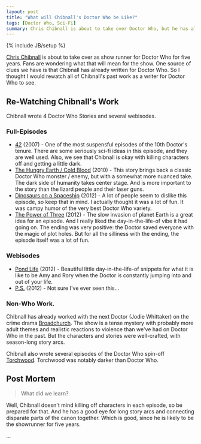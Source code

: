 ```yaml
---
layout: post
title: "What will Chibnall's Doctor Who be Like?"
tags: [Doctor Who, Sci-Fi]
summary: Chris Chibnall is about to take over Doctor Who, but he has already written for the show.
---
```

{% include JB/setup %}

[Chris Chibnall](https://en.wikipedia.org/wiki/Chris_Chibnall) is about to take over as show runner for Doctor Who for five years.  Fans are wondering what that will mean for the show.  One source of clues we have is that Chibnall has already written for Doctor Who.  So I thought I would rewatch all of Chibnall's past work as a writer for Doctor Who to see.


## Re-Watching Chibnall's Work

Chibnall wrote 4 Doctor Who Stories and several webisodes.

### Full-Episodes

* [42](https://en.wikipedia.org/wiki/42_%28Doctor_Who%29) (2007) - One of the most suspensful episodes of the 10th Doctor's tenure.  There are some seriously sci-fi ideas in this episode, and they are well used.  Also, we see that Chibnall is okay with killing characters off and getting a little dark.
* [The Hungry Earth / Cold Blood](https://en.wikipedia.org/wiki/The_Hungry_Earth) (2010) - This story brings back a classic Doctor Who monster / enemy, but with a somewhat more nuanced take.  The dark side of humanity takes center stage.  And is more important to the story than the lizard people and their laser guns.
* [Dinosaurs on a Spaceship](https://en.wikipedia.org/wiki/Dinosaurs_on_a_Spaceship) (2012) - A lot of people seem to dislike this episode, so keep that in mind.  I actually thought it was a lot of fun.  It was campy humor of the very best Doctor Who variety.
* [The Power of Three](https://en.wikipedia.org/wiki/The_Power_of_Three_%28Doctor_Who%29) (2012) - The slow invasion of planet Earth is a great idea for an episode. And I really liked the day-in-the-life-of vibe it had going on. The ending was very positive: the Doctor saved everyone with the magic of plot holes. But for all the silliness with the ending, the episode itself was a lot of fun.


### Webisodes

* [Pond Life](https://en.wikipedia.org/wiki/Pond_Life_%28Doctor_Who%29) (2012) - Beautiful little day-in-the-life-of snippets for what it is like to be Amy and Rory when the Doctor is constantly jumping into and out of your life.
* [P.S.](https://en.wikipedia.org/wiki/P.S._%28Doctor_Who%29) (2012) - Not sure I've ever seen this...

### Non-Who Work.

Chibnall has already worked with the next Doctor (Jodie Whittaker) on the crime drama [Broadchurch](https://en.wikipedia.org/wiki/Broadchurch). The show is a tense mystery with probably more adult themes and realistic reactions to violence than we've had on Doctor Who in the past. But the characters and stories were well-crafted, with season-long story arcs.

Chibnall also wrote several episodes of the Doctor Who spin-off [Torchwood](http://www.imdb.com/title/tt0485301/?ref_=fn_tt_tt_1). Torchwood was notably darker than Doctor Who.


## Post Mortem

> What did we learn?

Well, Chibnall doesn't mind killing off characters in each episode, so be prepared for that. And he has a good eye for long story arcs and connecting disparate parts of the canon together.  Which is good, since he is likely to be the showrunner for five years.

...

